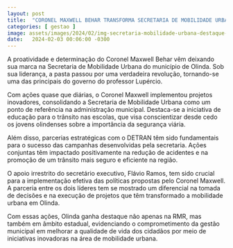 ```yaml
---
layout: post
title:  "CORONEL MAXWELL BEHAR TRANSFORMA SECRETARIA DE MOBILIDADE URBANA EM DESTAQUE NA GESTÃO DO PREFEITO LUPÉRCIO"
categories: [ gestao ]
image: assets/images/2024/02/img-secretaria-mobilidade-urbana-destaque-coronel.jpeg
date:   2024-02-03 00:06:00 -0300
---
```

A proatividade e determinação do Coronel Maxwell Behar vêm deixando sua marca na Secretaria de Mobilidade Urbana do município de Olinda. Sob sua liderança, a pasta passou por uma verdadeira revolução, tornando-se uma das principais do governo do professor Lupércio.

Com ações quase que diárias, o Coronel Maxwell implementou projetos inovadores, consolidando a Secretaria de Mobilidade Urbana como um ponto de referência na administração municipal. Destaca-se a iniciativa de educação para o trânsito nas escolas, que visa conscientizar desde cedo os jovens olindenses sobre a importância da segurança viária.

Além disso, parcerias estratégicas com o DETRAN têm sido fundamentais para o sucesso das campanhas desenvolvidas pela secretaria. Ações conjuntas têm impactado positivamente na redução de acidentes e na promoção de um trânsito mais seguro e eficiente na região.

O apoio irrestrito do secretário executivo, Flávio Ramos, tem sido crucial para a implementação efetiva das políticas propostas pelo Coronel Maxwell. A parceria entre os dois líderes tem se mostrado um diferencial na tomada de decisões e na execução de projetos que têm transformado a mobilidade urbana em Olinda.

Com essas ações, Olinda ganha destaque não apenas na RMR, mas também em âmbito estadual, evidenciando o comprometimento da gestão municipal em melhorar a qualidade de vida dos cidadãos por meio de iniciativas inovadoras na área de mobilidade urbana.